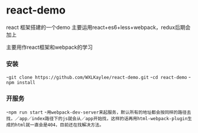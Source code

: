 # react-demo
react 框架搭建的一个demo 主要运用react+es6+less+webpack，redux后期会加上

主要用作react框架和webpack的学习

### 安装

  -`git clone https://github.com/WXLKaylee/react-demo.git`
  -`cd react-demo`
  -`npm install`

### 开服务

  -`npm run start`
  -`用webpack-dev-server来起服务，默认所有的地址都会按同样的路径去找，／app／index路径下的js就会从／app开始找，这样的话再用html-webpack-plugin生成的html就一直会是404，目前还在找解决方法。`
